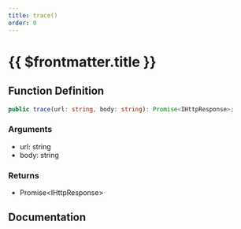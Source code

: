 ```yaml
---
title: trace()
order: 0
---
```


# {{ $frontmatter.title }}

<!--@include: ./trace_partial_header.md-->

## Function Definition

```ts
public trace(url: string, body: string): Promise<IHttpResponse>;
```

### Arguments

* url: string
* body: string

### Returns

* Promise\<IHttpResponse\>

## Documentation

<!--@include: ./trace_partial_footer.md-->
